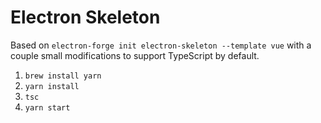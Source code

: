 # Electron Skeleton

Based on `electron-forge init electron-skeleton --template vue` with a couple small modifications to support TypeScript by default.

1. `brew install yarn`
1. `yarn install`
1. `tsc`
1. `yarn start`
